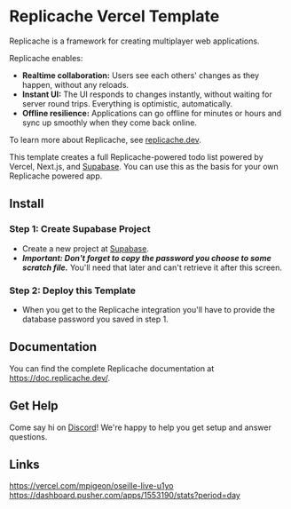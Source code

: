 # Replicache Vercel Template

Replicache is a framework for creating multiplayer web applications.

Replicache enables:

* **Realtime collaboration:** Users see each others' changes as they happen, without any reloads.
* **Instant UI:** The UI responds to changes instantly, without waiting for server round trips. Everything is optimistic, automatically.
* **Offline resilience:** Applications can go offline for minutes or hours and sync up smoothly when they come back online.

To learn more about Replicache, see [replicache.dev](https://replicache.dev/).

This template creates a full Replicache-powered todo list powered by Vercel, Next.js, and [Supabase](https://supabase.com/). You can use this as the basis for your own Replicache powered app.

## Install

### Step 1: Create Supabase Project

- Create a new project at [Supabase](https://supabase.com/).
- ***Important: Don't forget to copy the password you choose to some scratch file.*** You'll need that later and can't retrieve it after this screen.

### Step 2: Deploy this Template

- When you get to the Replicache integration you'll have to provide the database password you saved in step 1.

## Documentation

You can find the complete Replicache documentation at https://doc.replicache.dev/.

## Get Help

Come say hi on [Discord](https://discord.replicache.dev/)! We're happy to help you get setup and answer questions.

## Links

https://vercel.com/mpigeon/oseille-live-u1yo
https://dashboard.pusher.com/apps/1553190/stats?period=day